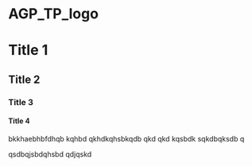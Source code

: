 # AGP_TP_logo

Title 1
==
Title 2
-
### Title 3 #
####  Title 4

bkkhaebhbfdhqb kqhbd qkhdkqhsbkqdb qkd qkd kqsbdk sqkdbqksdb q

qsdbqjsbdqhsbd qdjqskd
